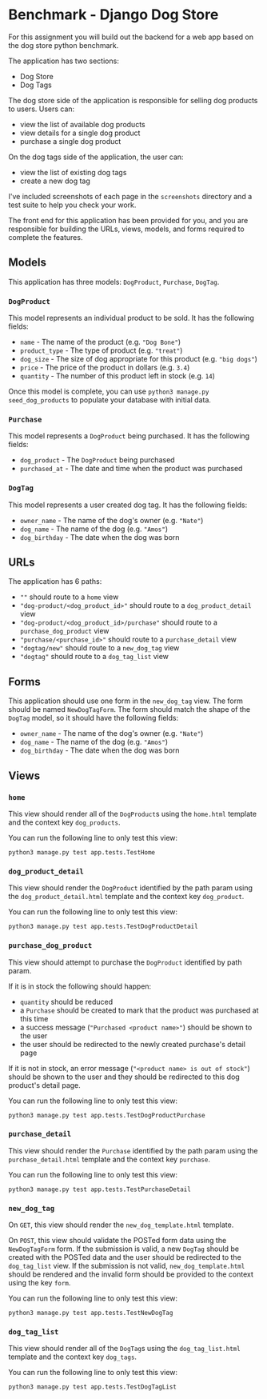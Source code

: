 # Benchmark - Django Dog Store

For this assignment you will build out the backend for a web app based on the
dog store python benchmark.

The application has two sections:

- Dog Store
- Dog Tags

The dog store side of the application is responsible for selling dog products to users.
Users can:

- view the list of available dog products
- view details for a single dog product
- purchase a single dog product

On the dog tags side of the application, the user can:

- view the list of existing dog tags
- create a new dog tag

I've included screenshots of each page in the `screenshots` directory and a test suite
to help you check your work.

The front end for this application has been provided for you, and you are responsible
for building the URLs, views, models, and forms required to complete the features.

## Models

This application has three models: `DogProduct`, `Purchase`, `DogTag`.

### `DogProduct`

This model represents an individual product to be sold.
It has the following fields:

- `name` - The name of the product (e.g. `"Dog Bone"`)
- `product_type` - The type of product (e.g. `"treat"`)
- `dog_size` - The size of dog appropriate for this product (e.g. `"big dogs"`)
- `price` - The price of the product in dollars (e.g. `3.4`)
- `quantity` - The number of this product left in stock (e.g. `14`)

Once this model is complete, you can use `python3 manage.py seed_dog_products`
to populate your database with initial data.

### `Purchase`

This model represents a `DogProduct` being purchased.
It has the following fields:

- `dog_product` - The `DogProduct` being purchased
- `purchased_at` - The date and time when the product was purchased

### `DogTag`

This model represents a user created dog tag.
It has the following fields:

- `owner_name` - The name of the dog's owner (e.g. `"Nate"`)
- `dog_name` - The name of the dog (e.g. `"Amos"`)
- `dog_birthday` - The date when the dog was born

## URLs

The application has 6 paths:

- `""` should route to a `home` view
- `"dog-product/<dog_product_id>"` should route to a `dog_product_detail` view
- `"dog-product/<dog_product_id>/purchase"` should route to a `purchase_dog_product` view
- `"purchase/<purchase_id>"` should route to a `purchase_detail` view
- `"dogtag/new"` should route to a `new_dog_tag` view
- `"dogtag"` should route to a `dog_tag_list` view

## Forms

This application should use one form in the `new_dog_tag` view.
The form should be named `NewDogTagForm`.
The form should match the shape of the `DogTag` model, so it should
have the following fields:

- `owner_name` - The name of the dog's owner (e.g. `"Nate"`)
- `dog_name` - The name of the dog (e.g. `"Amos"`)
- `dog_birthday` - The date when the dog was born

## Views

### `home`

This view should render all of the `DogProduct`s using the `home.html`
template and the context key `dog_products`.

You can run the following line to only test this view:

    python3 manage.py test app.tests.TestHome

### `dog_product_detail`

This view should render the `DogProduct` identified by the path param using
the `dog_product_detail.html` template and the context key `dog_product`.

You can run the following line to only test this view:

    python3 manage.py test app.tests.TestDogProductDetail

### `purchase_dog_product`

This view should attempt to purchase the `DogProduct` identified by path param.

If it is in stock the following should happen:

- `quantity` should be reduced
- a `Purchase` should be created to mark that the product was purchased at this time
- a success message (`"Purchased <product name>"`) should be shown to the user
- the user should be redirected to the newly created purchase's detail page

If it is not in stock, an error message (`"<product name> is out of stock"`) should
be shown to the user and they should be redirected to this dog product's detail page.

You can run the following line to only test this view:

    python3 manage.py test app.tests.TestDogProductPurchase

### `purchase_detail`

This view should render the `Purchase` identified by the path param using
the `purchase_detail.html` template and the context key `purchase`.

You can run the following line to only test this view:

    python3 manage.py test app.tests.TestPurchaseDetail

### `new_dog_tag`

On `GET`, this view should render the `new_dog_template.html` template.

On `POST`, this view should validate the POSTed form data using the
`NewDogTagForm` form. If the submission is valid, a new `DogTag` should
be created with the POSTed data and the user should be redirected to
the `dog_tag_list` view. If the submission is not valid,
`new_dog_template.html` should be rendered and the invalid form should
be provided to the context using the key `form`.

You can run the following line to only test this view:

    python3 manage.py test app.tests.TestNewDogTag

### `dog_tag_list`

This view should render all of the `DogTag`s using the `dog_tag_list.html`
template and the context key `dog_tags`.

You can run the following line to only test this view:

    python3 manage.py test app.tests.TestDogTagList

